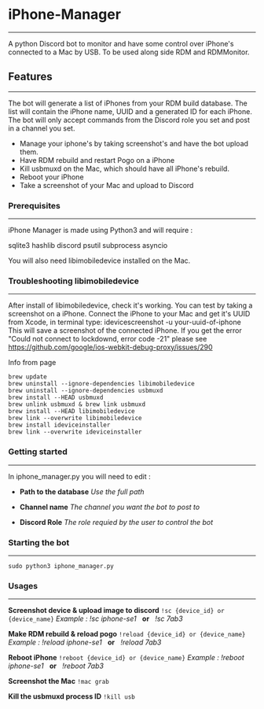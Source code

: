 # iPhone-Manager
---
A python Discord bot to monitor and have some control over iPhone's connected to a Mac by USB.
To be used along side RDM and RDMMonitor.

## Features
---
The bot will generate a list of iPhones from your RDM build database.
The list will contain the iPhone name, UUID and a generated ID for each iPhone.
The bot will only accept commands from the Discord role you set and post in a channel you set.

+ Manage your iphone's by taking screenshot's and have the bot upload them.
+ Have RDM rebuild and restart Pogo on a iPhone
+ Kill usbmuxd on the Mac, which should have all iPhone's rebuild.
+ Reboot your iPhone
+ Take a screenshot of your Mac and upload to Discord


### Prerequisites
---
iPhone Manager is made using Python3 and will require :

sqlite3
hashlib
discord
psutil
subprocess
asyncio

You will also need libimobiledevice installed on the Mac.

### Troubleshooting libimobiledevice
---
After install of libimobiledevice, check it's working. You can test by taking a screenshot on a iPhone. Connect the iPhone to your Mac and get it's UUID from Xcode, in terminal type:
idevicescreenshot -u your-uuid-of-iphone  This will save a screenshot of the connected iPhone. If you get the error "Could not connect to lockdownd, error code -21" 
please see https://github.com/google/ios-webkit-debug-proxy/issues/290

Info from page
    
    brew update
    brew uninstall --ignore-dependencies libimobiledevice
    brew uninstall --ignore-dependencies usbmuxd
    brew install --HEAD usbmuxd
    brew unlink usbmuxd & brew link usbmuxd
    brew install --HEAD libimobiledevice
    brew link --overwrite libimobiledevice
    brew install ideviceinstaller
    brew link --overwrite ideviceinstaller

### Getting started
---
In iphone_manager.py you will need to edit :

* **Path to the database** 
*Use the full path*

* **Channel name**
*The channel you want the bot to post to*

* **Discord Role**
*The role requied by the user to control the bot*


### Starting the bot
---

    sudo python3 iphone_manager.py


### Usages 
---
**Screenshot device & upload image to discord**
`!sc {device_id} or {device_name}`
*Example : !sc iphone-se1*  &nbsp; **or** &nbsp; *!sc 7ab3*

**Make RDM rebuild & reload pogo**
`!reload {device_id} or {device_name}`
*Example : !reload iphone-se1* &nbsp;  **or**  &nbsp; *!reload 7ab3*

**Reboot iPhone**
`!reboot {device_id} or {device_name}`
*Example : !reboot iphone-se1* &nbsp;  **or** &nbsp;  *!reboot 7ab3*

**Screenshot the Mac**
`!mac grab`

**Kill the usbmuxd process ID**
`!kill usb`








